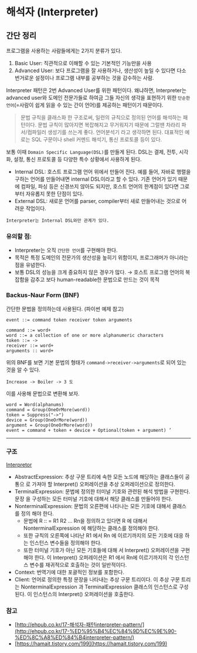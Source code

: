 # 해석자 **(Interpreter)**

## 간단 정리

프로그램을 사용하는 사람들에게는 2가지 분류가 있다.

1. Basic User: 직관적으로 이해할 수 있는 기본적인 기능만을 사용
2. Advanced User: 보다 프로그램을 잘 사용하거나, 생산성이 높일 수 있다면 다소 번거로운 설정이나 프로그램 내부를 공부하는 것을 감수하는 사람.

Interpreter 패턴은 2번 Advanced User를 위한 패턴이다. 왜냐하면, Interpreter는 advanced user와 도메인 전문가들로 하여금 그들 자신의 생각을 표현하기 위한 `단순한 언어`(=사람이 쉽게 읽을 수 있는 간이 언어)를 제공하는 패턴이기 때문이다.

> 문법 규칙을 클래스화 한 구조로써, 일련의 규칙으로 정의된 언어를 해석하는 패턴이다. 문법 규칙이 많아지면 복잡해지고 무거워지기 때문에 그럴땐 차라리 파서/컴파일러 생성기를 쓰는게 좋다. 언어분석기 라고 생각하면 된다. 대표적인 예로는 SQL 구문이나 shell 커멘드 해석기, 통신 프로토콜 등이 있다.

보통 이때 `Domain Specific Language(DSL)`를 만들게 된다. DSL는 결제, 전투, 시각화, 설정, 통신 프로토콜 등 다양한 특수 상황에서 사용하게 된다. 

- Internal DSL: 호스트 프로그램 언어 위에서 만들어 진다. 예를 들어, 자바로 행렬을 구하는 언어를 만들어내면 internal DSL이라고 할 수 있다. 기존 언어가 있기 때문에 컴파일, 파싱 등은 신경쓰지 않아도 되지만, 호스트 언어의 한계점이 있다면 그로부터 자유롭지 못한 단점이 있다.
- External DSL: 새로운 언어를 parser, compiler부터 새로 만들어내는 것으로 어려운 작업이다.

`Interpreter는 Internal DSL와만 관계가 있다.` 

### 유의할 점:

- Interpreter는  오직 `간단한 언어`를 구현해야 한다.
- 목적은 특정 도메인의 전문가의 생산성을 높히기 위함이지, 프로그래머가 아니라는 점을 유념한다.
- 보통 DSL의 성능을 크게 중요하지 않은 경우가 많다. → 호스트 프로그램 언어의 복잡함을 감추고 보다 human-readable한 문법으로 만드는 것이 목적

### Backus-Naur Form (BNF)

간단한 문법을 정의하는데 사용된다. (파이썬 예제 참고)

    event ::= command token receiver token arguments
    
    command ::= word+
    word ::= a collection of one or more alphanumeric characters
    token ::= ->
    receiver ::= word+
    arguments :: word+

위의 BNF를 보면 기본 문법의 형태가 `command->receiver->arguments`로 되어 있는 것을 알 수 있다.

`Increase -> Boiler -> 3 도`

이를 사용해 문법으로 변환해 보자.

    word = Word(alphanums) 
    command = Group(OneOrMore(word)) 
    token = Suppress("->") 
    device = Group(OneOrMore(word)) 
    argument = Group(OneOrMore(word)) 
    event = command + token + device + Optional(token + argument) ’

---

### 구조

[Interpretor](images/interpreter.png)

- AbstractExpression: 추상 구문 트리에 속한 모든 노드에 해당하는 클래스들이 공통으
로 가져야 할 Interpret() 오퍼레이션을 추상 오퍼레이션으로 정의한다.
- TerminalExpression: 문법에 정의한 터미널 기호와 관련된 해석 방법을 구현한다. 문장
을 구성하는 모든 터미널 기호에 대해서 해당 클래스를 만들어야 한다.
- NonterminalExpression: 문법의 오른편에 나타나는 모든 기호에 대해서 클래스를 정의
해야 한다.
    - 문법에 R :: = R1 R2 … Rn을 정의하고 있다면 R 에 대해서 NonterminalExpression 에 해당하는 클래스를 정의해야 한다.
    - 또한 규칙의 오른쪽에 나타난 R1 에서 Rn 에 이르기까지의 모든 기호에 대응
    하는 인스턴스 변수들을 정의해야 한다.
    - 또한 터미널 기호가 아닌 모든 기호들에 대해 서 Interpret() 오퍼레이션을 구현해야 한다. 이 Interpret() 오퍼레이션은 R1 에서 Rn에 이르기까지의 각 인스턴스 변수를 재귀적으로 호출하는 것이 일반적이다.
- Context: 번역기에 대한 포괄적인 정보를 포함한다.
- Client: 언어로 정의한 특정 문장을 나타내는 추상 구문 트리이다. 이 추상 구문 트리는 NonterminalExpression 과 TerminalExpression 클래스의 인스턴스로 구성된다. 이 인스턴스의 Interpret() 오퍼레이션을 호출한다.

### **참고**

- [http://ehpub.co.kr/17-해석자-패턴interpreter-pattern/](http://ehpub.co.kr/17-%ED%95%B4%EC%84%9D%EC%9E%90-%ED%8C%A8%ED%84%B4interpreter-pattern/)
- [https://hamait.tistory.com/199](https://hamait.tistory.com/199)
